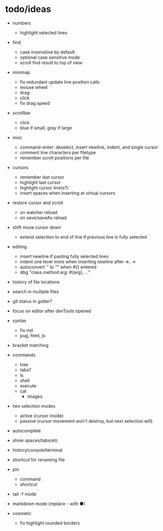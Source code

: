 # todo/ideas

- numbers
    - highlight selected lines

- find
    - case insensitive by default
    - optional case sensitive mode
    - scroll find result to top of view

- minimap 
    - fix redundant update line position calls
    - mouse wheel
    - drag
    - click
    - fix drag speed
    
- scrollbar
    - click
    - blue if small, gray if large

- misc    
    - command-enter: deselect, insert newline, indent, and single cursor
    - comment line characters per filetype    
    - remember scroll positions per file
    
- cursors
    - remember last cursor
    - highlight last cursor
    - highlight cursor line(s?)
    - insert spaces when inserting at virtual cursors

- restore cursor and scroll
    - on watcher reload
    - on save/saveAs reload
    
- shift move cursor down
    - extend selection to end of line if previous line is fully selected
    
- editing
    - insert newline if pasting fully selected lines
    - indent one level more when inserting newline after =>, -> 
    - autoconvert '' to "" when #{} entered
    - dbg "class.method arg: #{arg}, ..."

- history of file locations
- search in multiple files

- git status in gutter?
    
- focus on editor after devTools opened
        
- syntax
    - fix md
    - pug, html, js

- bracket matching

- commands
    - tree
    - tabs?
    - ls
    - shell
    - execute
    - cat
        - images

- two selection modes
    - active (cursor inside)
    - passive (cursor movement won't destroy, but next selection will)

- autocomplete
- show spaces/tabs/etc
- history/console/terminal
- shortcut for renaming file
- pin
     - command
     - shortcut
- tail -f mode
- markdown mode (replace - with ●)

- cosmetic
  - fix highlight rounded borders     
